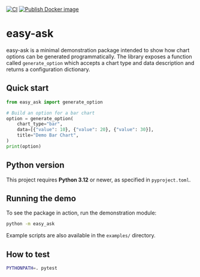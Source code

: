 [![CI](https://github.com/Y-Square-T3/easy-ask/actions/workflows/ci.yml/badge.svg)](https://github.com/Y-Square-T3/easy-ask/actions/workflows/ci.yml)
[![Publish Docker image](https://github.com/Y-Square-T3/easy-ask/actions/workflows/publish-image.yml/badge.svg)](https://github.com/Y-Square-T3/easy-ask/actions/workflows/publish-image.yml)

# easy-ask

easy-ask is a minimal demonstration package intended to show how chart options can be generated programmatically. The library exposes a function called `generate_option` which accepts a chart type and data description and returns a configuration dictionary.

## Quick start

```python
from easy_ask import generate_option

# Build an option for a bar chart
option = generate_option(
    chart_type="bar",
    data=[{"value": 10}, {"value": 20}, {"value": 30}],
    title="Demo Bar Chart",
)
print(option)
```

## Python version

This project requires **Python 3.12** or newer, as specified in `pyproject.toml`.

## Running the demo

To see the package in action, run the demonstration module:

```bash
python -m easy_ask
```

Example scripts are also available in the `examples/` directory.

## How to test
```bash
PYTHONPATH=. pytest
```
